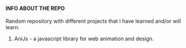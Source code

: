 #### INFO ABOUT THE REPO
Random repository with different projects that I have learned and/or will learn.

1. AniJs - a javascript library for web animation and design.
